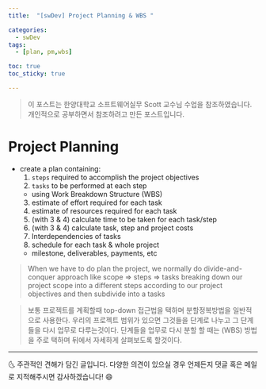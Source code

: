 ```yaml
---
title:  "[swDev] Project Planning & WBS "

categories:
  - swDev
tags:
  - [plan, pm,wbs]

toc: true
toc_sticky: true

---
```

> 이 포스트는 한양대학교 소프트웨어실무 Scott 교수님 수업을 참조하였습니다. 개인적으로 공부하면서 참조하려고 만든 포스트입니다.


# Project Planning

- create a plan containing:
  1. `steps` required to accomplish the project objectives
  2. `tasks` to be performed at each step
    - using Work Breakdown Structure (WBS)
  3. estimate of effort required for each task
  4. estimate of resources required for each task
  5. (with 3 & 4) calculate time to be taken for each task/step
  6. (with 3 & 4) calculate task, step and project costs
  7. Interdependencies of tasks
  8. schedule for each task & whole project
    - milestone, deliverables, payments, etc

> When we have to do plan the project, we normally do divide-and-conquer approach like scope => steps => tasks
> breaking down our project scope into a different steps according to our project objectives
> and then subdivide into a tasks

> 보통 프로젝트를 계획할때 top-down 접근법을 택하며 분할정복방법을 일반적으로 사용한다. 우리의 프로젝트 범위가 있으면 그것들을 단계로 나누고 그 단계들을 다시 업무로 다루는것이다.
> 단계들을 업무로 다시 분할 할 때는 (WBS) 방법을 주로 택하며 뒤에서 자세하게 살펴보도록 할것이다.

***


🌜 주관적인 견해가 담긴 글입니다. 다양한 의견이 있으실 경우
언제든지 댓글 혹은 메일로 지적해주시면 감사하겠습니다! 😄

